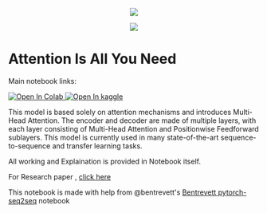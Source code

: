 <p align="center">
  <img src="https://media3.giphy.com/media/fnJYeEuMcrIgFFgNAW/giphy.gif?cid=ecf05e47up8ipf9oqwbhwcjp2pz2zzx0k5zvn3voiamk820t&rid=giphy.gif" />
</p>
  
  <p align="center">
  <img src="https://media.tenor.com/images/e1d0f582eea7f610b272b0dc1b6272d8/tenor.gif">
</p>

# Attention Is All You Need


Main notebook links:

<a href="https://colab.research.google.com/drive/1fvNDcXSVVAS22TTpfrJIvpSr_xybbQuO?usp=sharing">
  <img src="https://colab.research.google.com/assets/colab-badge.svg" alt="Open In Colab"/>
</a>
 <t/>

<a href="https://www.kaggle.com/simarpreetsingh019/attention-is-all-you-need-ipynb">
  <img src="https://www.vectorlogo.zone/logos/kaggle/kaggle-ar21.svg" alt="Open In kaggle"/>
</a>

 This model is based solely on attention mechanisms and introduces Multi-Head Attention. The encoder and decoder are made of multiple layers, with each layer consisting of Multi-Head Attention and Positionwise Feedforward sublayers. This model is currently used in many state-of-the-art sequence-to-sequence and transfer learning tasks.
 
 All working and Explaination is provided in Notebook itself.
 

For Research paper , [click here](https://arxiv.org/abs/1706.03762 "Research paper")

This notebook is made with help from @bentrevett's [Bentrevett pytorch-seq2seq](https://github.com/bentrevett/pytorch-seq2seq) notebook

